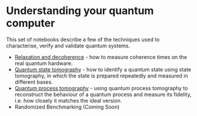 # Understanding your quantum computer
This set of notebooks describe a few of the techniques used to characterise, verify and validate quantum systems.
  * [Relaxation and decoherence](relaxation_and_decoherence.ipynb) - how to measure coherence times on the real quantum hardware.
  * [Quantum state tomography](state_tomography.ipynb) - how to identify a quantum state using state tomography, in which the state is prepared repeatedly and measured in different bases.
  * [Quantum process tomography](process_tomography.ipynb) - using quantum process tomography to reconstruct the behaviour of a quantum process and measure its fidelity, i.e. how closely it matches the ideal version.
  * Randomized Benchmarking (Coming Soon)
